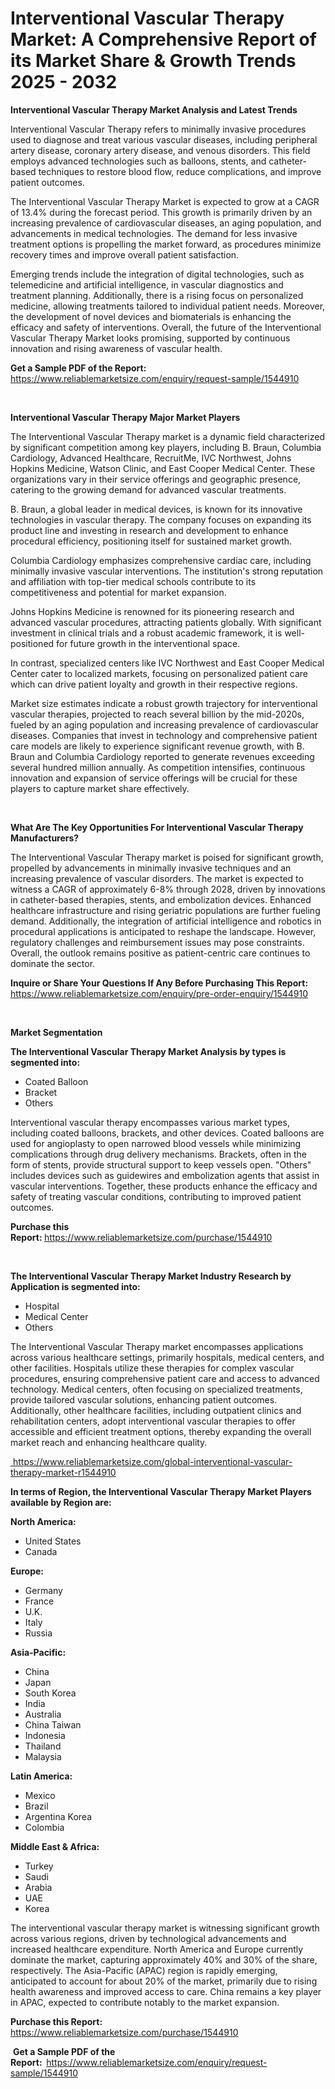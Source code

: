 <p><h1>Interventional Vascular Therapy Market: A Comprehensive Report of its Market Share & Growth Trends 2025 - 2032</h1></p><p><strong>Interventional Vascular Therapy Market Analysis and Latest Trends</strong></p>
<p><p>Interventional Vascular Therapy refers to minimally invasive procedures used to diagnose and treat various vascular diseases, including peripheral artery disease, coronary artery disease, and venous disorders. This field employs advanced technologies such as balloons, stents, and catheter-based techniques to restore blood flow, reduce complications, and improve patient outcomes. </p><p>The Interventional Vascular Therapy Market is expected to grow at a CAGR of 13.4% during the forecast period. This growth is primarily driven by an increasing prevalence of cardiovascular diseases, an aging population, and advancements in medical technologies. The demand for less invasive treatment options is propelling the market forward, as procedures minimize recovery times and improve overall patient satisfaction.</p><p>Emerging trends include the integration of digital technologies, such as telemedicine and artificial intelligence, in vascular diagnostics and treatment planning. Additionally, there is a rising focus on personalized medicine, allowing treatments tailored to individual patient needs. Moreover, the development of novel devices and biomaterials is enhancing the efficacy and safety of interventions. Overall, the future of the Interventional Vascular Therapy Market looks promising, supported by continuous innovation and rising awareness of vascular health.</p></p>
<p><strong>Get a Sample PDF of the Report:&nbsp;</strong> <a href="https://www.reliablemarketsize.com/enquiry/request-sample/1544910?utm_campaign=1889&utm_medium=2&utm_source=Github&utm_content=ia&utm_term=13042025&utm_id=interventional-vascular-therapy">https://www.reliablemarketsize.com/enquiry/request-sample/1544910</a></p>
<p>&nbsp;</p>
<p><strong>Interventional Vascular Therapy Major Market Players</strong></p>
<p><p>The Interventional Vascular Therapy market is a dynamic field characterized by significant competition among key players, including B. Braun, Columbia Cardiology, Advanced Healthcare, RecruitMe, IVC Northwest, Johns Hopkins Medicine, Watson Clinic, and East Cooper Medical Center. These organizations vary in their service offerings and geographic presence, catering to the growing demand for advanced vascular treatments.</p><p>B. Braun, a global leader in medical devices, is known for its innovative technologies in vascular therapy. The company focuses on expanding its product line and investing in research and development to enhance procedural efficiency, positioning itself for sustained market growth.</p><p>Columbia Cardiology emphasizes comprehensive cardiac care, including minimally invasive vascular interventions. The institution's strong reputation and affiliation with top-tier medical schools contribute to its competitiveness and potential for market expansion.</p><p>Johns Hopkins Medicine is renowned for its pioneering research and advanced vascular procedures, attracting patients globally. With significant investment in clinical trials and a robust academic framework, it is well-positioned for future growth in the interventional space.</p><p>In contrast, specialized centers like IVC Northwest and East Cooper Medical Center cater to localized markets, focusing on personalized patient care which can drive patient loyalty and growth in their respective regions.</p><p>Market size estimates indicate a robust growth trajectory for interventional vascular therapies, projected to reach several billion by the mid-2020s, fueled by an aging population and increasing prevalence of cardiovascular diseases. Companies that invest in technology and comprehensive patient care models are likely to experience significant revenue growth, with B. Braun and Columbia Cardiology reported to generate revenues exceeding several hundred million annually. As competition intensifies, continuous innovation and expansion of service offerings will be crucial for these players to capture market share effectively.</p></p>
<p>&nbsp;</p>
<p><strong>What Are The Key Opportunities For Interventional Vascular Therapy Manufacturers?</strong></p>
<p><p>The Interventional Vascular Therapy market is poised for significant growth, propelled by advancements in minimally invasive techniques and an increasing prevalence of vascular disorders. The market is expected to witness a CAGR of approximately 6-8% through 2028, driven by innovations in catheter-based therapies, stents, and embolization devices. Enhanced healthcare infrastructure and rising geriatric populations are further fueling demand. Additionally, the integration of artificial intelligence and robotics in procedural applications is anticipated to reshape the landscape. However, regulatory challenges and reimbursement issues may pose constraints. Overall, the outlook remains positive as patient-centric care continues to dominate the sector.</p></p>
<p><strong>Inquire or Share Your Questions If Any Before Purchasing This Report:</strong> <a href="https://www.reliablemarketsize.com/enquiry/pre-order-enquiry/1544910?utm_campaign=1889&utm_medium=2&utm_source=Github&utm_content=ia&utm_term=13042025&utm_id=interventional-vascular-therapy">https://www.reliablemarketsize.com/enquiry/pre-order-enquiry/1544910</a></p>
<p>&nbsp;</p>
<p><strong>Market Segmentation</strong></p>
<p><strong>The Interventional Vascular Therapy Market Analysis by types is segmented into:</strong></p>
<p><ul><li>Coated Balloon</li><li>Bracket</li><li>Others</li></ul></p>
<p><p>Interventional vascular therapy encompasses various market types, including coated balloons, brackets, and other devices. Coated balloons are used for angioplasty to open narrowed blood vessels while minimizing complications through drug delivery mechanisms. Brackets, often in the form of stents, provide structural support to keep vessels open. "Others" includes devices such as guidewires and embolization agents that assist in vascular interventions. Together, these products enhance the efficacy and safety of treating vascular conditions, contributing to improved patient outcomes.</p></p>
<p><strong>Purchase this Report:&nbsp;</strong><a href="https://www.reliablemarketsize.com/purchase/1544910?utm_campaign=1889&utm_medium=2&utm_source=Github&utm_content=ia&utm_term=13042025&utm_id=interventional-vascular-therapy">https://www.reliablemarketsize.com/purchase/1544910</a></p>
<p>&nbsp;</p>
<p><strong>The Interventional Vascular Therapy Market Industry Research by Application is segmented into:</strong></p>
<p><ul><li>Hospital</li><li>Medical Center</li><li>Others</li></ul></p>
<p><p>The Interventional Vascular Therapy market encompasses applications across various healthcare settings, primarily hospitals, medical centers, and other facilities. Hospitals utilize these therapies for complex vascular procedures, ensuring comprehensive patient care and access to advanced technology. Medical centers, often focusing on specialized treatments, provide tailored vascular solutions, enhancing patient outcomes. Additionally, other healthcare facilities, including outpatient clinics and rehabilitation centers, adopt interventional vascular therapies to offer accessible and efficient treatment options, thereby expanding the overall market reach and enhancing healthcare quality.</p></p>
<p><a href="https://www.reliablemarketsize.com/global-interventional-vascular-therapy-market-r1544910?utm_campaign=1889&utm_medium=2&utm_source=Github&utm_content=ia&utm_term=13042025&utm_id=interventional-vascular-therapy">&nbsp;https://www.reliablemarketsize.com/global-interventional-vascular-therapy-market-r1544910</a></p>
<p><strong>In terms of Region, the Interventional Vascular Therapy Market Players available by Region are:</strong></p>
<p>
    <p> <strong> North America: </strong>
        <ul>
            <li>United States</li>
            <li>Canada</li>
        </ul>
        </p> 
    <p> <strong> Europe: </strong>
        <ul>
            <li>Germany</li>
            <li>France</li>
            <li>U.K.</li>
            <li>Italy</li>
            <li>Russia</li>
        </ul>
        </p> 
    <p> <strong> Asia-Pacific: </strong>
        <ul>
            <li>China</li>
            <li>Japan</li>
            <li>South Korea</li>
            <li>India</li>
            <li>Australia</li>
            <li>China Taiwan</li>
            <li>Indonesia</li>
            <li>Thailand</li>
            <li>Malaysia</li>
        </ul>
        </p> 
    <p> <strong> Latin America: </strong>
        <ul>
            <li>Mexico</li>
            <li>Brazil</li>
            <li>Argentina Korea</li>
            <li>Colombia</li>
        </ul>
        </p> 
    <p> <strong> Middle East & Africa: </strong>
        <ul>
            <li>Turkey</li>
            <li>Saudi</li>
            <li>Arabia</li>
            <li>UAE</li>
            <li>Korea</li>
        </ul>
    </p>
    </p>
<p><p>The interventional vascular therapy market is witnessing significant growth across various regions, driven by technological advancements and increased healthcare expenditure. North America and Europe currently dominate the market, capturing approximately 40% and 30% of the share, respectively. The Asia-Pacific (APAC) region is rapidly emerging, anticipated to account for about 20% of the market, primarily due to rising health awareness and improved access to care. China remains a key player in APAC, expected to contribute notably to the market expansion.</p></p>
<p><strong>Purchase this Report: </strong><a href="https://www.reliablemarketsize.com/purchase/1544910?utm_campaign=1889&utm_medium=2&utm_source=Github&utm_content=ia&utm_term=13042025&utm_id=interventional-vascular-therapy">https://www.reliablemarketsize.com/purchase/1544910</a></p>
<p>&nbsp;<strong>Get a Sample PDF of the Report:&nbsp;&nbsp;</strong><a href="https://www.reliablemarketsize.com/enquiry/request-sample/1544910?utm_campaign=1889&utm_medium=2&utm_source=Github&utm_content=ia&utm_term=13042025&utm_id=interventional-vascular-therapy">https://www.reliablemarketsize.com/enquiry/request-sample/1544910</a></p>
<p><strong></strong></p>
<p><p></p><p></p><p></p></p>